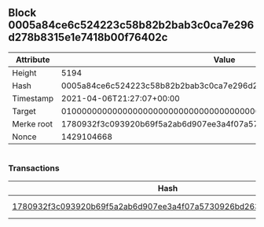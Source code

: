 ## Block 0005a84ce6c524223c58b82b2bab3c0ca7e296d278b8315e1e7418b00f76402c

Attribute | Value
--- | ---
Height | 5194
Hash | 0005a84ce6c524223c58b82b2bab3c0ca7e296d278b8315e1e7418b00f76402c
Timestamp | 2021-04-06T21:27:07+00:00
Target | 0100000000000000000000000000000000000000000000000000000000000000
Merke root | 1780932f3c093920b69f5a2ab6d907ee3a4f07a5730926bd2633e8436eb4c7e0
Nonce | 1429104668

```

```

### Transactions

Hash | Amount
--- | ---
[1780932f3c093920b69f5a2ab6d907ee3a4f07a5730926bd2633e8436eb4c7e0](1780932f3c093920b69f5a2ab6d907ee3a4f07a5730926bd2633e8436eb4c7e0.md) | 10.00000000 SKEPTI 
